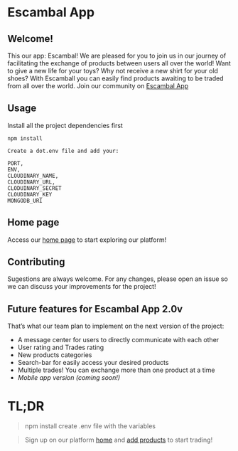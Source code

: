 # Escambal App

## Welcome!
This our app: Escambal! We are pleased for you to join us in our journey of facilitating the exchange of products between users all over the world!
Want to give a new life for your toys? Why not receive a new shirt for your old shoes? With Escamball you can easily find products awaiting to be traded from all over the world.
Join our community on [Escambal App](https://escambal-app.herokuapp.com)

## Usage
Install all the project dependencies first

```
npm install

Create a dot.env file and add your:

PORT,
ENV,
CLOUDINARY_NAME,
CLOUDINARY_URL,
CLODUINARY_SECRET
CLOUDINARY_KEY
MONGODB_URI
```

## Home page
Access our [home page](https://escambal-app.herokuapp.com) to start exploring our platform!

## Contributing

Sugestions are always welcome. For any changes, please open an issue so we can discuss your improvements for the project!

## Future features for Escambal App 2.0v
That’s what our team plan to implement on the next version of the project:

- A message center for users to directly communicate with each other
- User rating and Trades rating
- New products categories
- Search-bar for easily access your desired products
- Multiple trades! You can exchange more than one product at a time
- *Mobile app version (coming soon!)*

# TL;DR

> npm install
> create .env file with the variables

> Sign up on our platform [home](https://escambal-app.herokuapp.com) and [add products](https://escambal-app.herokuapp.com/my-products/insert-product) to start trading!
